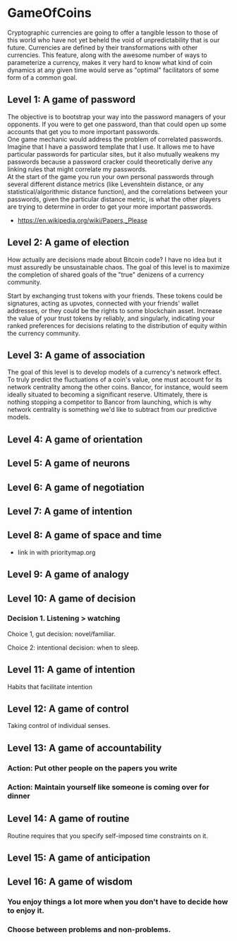# GameOfCoins  

Cryptographic currencies are going to offer a tangible lesson to those of this world who have not yet beheld the void of unpredictability that is our future. Currencies are defined by their transformations with other currencies. This feature, along with the awesome number of ways to parameterize a currency, makes it very hard to know what kind of coin dynamics at any given time would serve as "optimal" facilitators of some form of a common goal. 

## Level 1: A game of password  

The objective is to bootstrap your way into the password managers of your opponents. If you were to get one password, than that could open up some accounts that get you to more important passwords.  
One game mechanic would address the problem of correlated passwords. Imagine that I have a password template that I use. It allows me to have particular passwords for particular sites, but it also mutually weakens my passwords because a password cracker could theoretically derive any linking rules that might correlate my passwords.  
At the start of the game you run your own personal passwords through several different distance metrics (like Levenshtein distance, or any statistical/algorithmic distance function), and the correlations between your passwords, given the particular distance metric, is what the other players are trying to determine in order to get your more important passwords.

 - https://en.wikipedia.org/wiki/Papers,_Please  

## Level 2: A game of election  

How actually are decisions made about Bitcoin code? I have no idea but it must assuredly be unsustainable chaos. The goal of this level is to maximize the completion of shared goals of the "true" denizens of a currency community. 

Start by exchanging trust tokens with your friends. These tokens could be signatures, acting as upvotes, connected with your friends' wallet addresses, or they could be the rights to some blockchain asset. Increase the value of your trust tokens by reliably, and singularly, indicating your ranked preferences for decisions relating to the distribution of equity within the currency community.


## Level 3: A game of association  

The goal of this level is to develop models of a currency's network effect. To truly predict the fluctuations of a coin's value, one must account for its network centrality among the other coins. Bancor, for instance, would seem ideally situated to becoming a significant reserve. Ultimately, there is nothing stopping a competitor to Bancor from launching, which is why network centrality is something we'd like to subtract from our predictive models.  

## Level 4: A game of orientation  

## Level 5: A game of neurons

## Level 6: A game of negotiation  

## Level 7: A game of intention 

## Level 8: A game of space and time 
 - link in with prioritymap.org

## Level 9: A game of analogy  

## Level 10: A game of decision    
### Decision 1. Listening > watching

Choice 1, gut decision: novel/familiar.

Choice 2: intentional decision: when to sleep.

## Level 11: A game of intention

Habits that facilitate intention

## Level 12: A game of control

Taking control of individual senses.

## Level 13: A game of accountability

### Action: Put other people on the papers you write  

### Action: Maintain yourself like someone is coming over for dinner  

## Level 14: A game of routine

Routine requires that you specify self-imposed time constraints on it.

## Level 15: A game of anticipation

## Level 16: A game of wisdom

### You enjoy things a lot more when you don't have to decide how to enjoy it.

### Choose between problems and non-problems.

